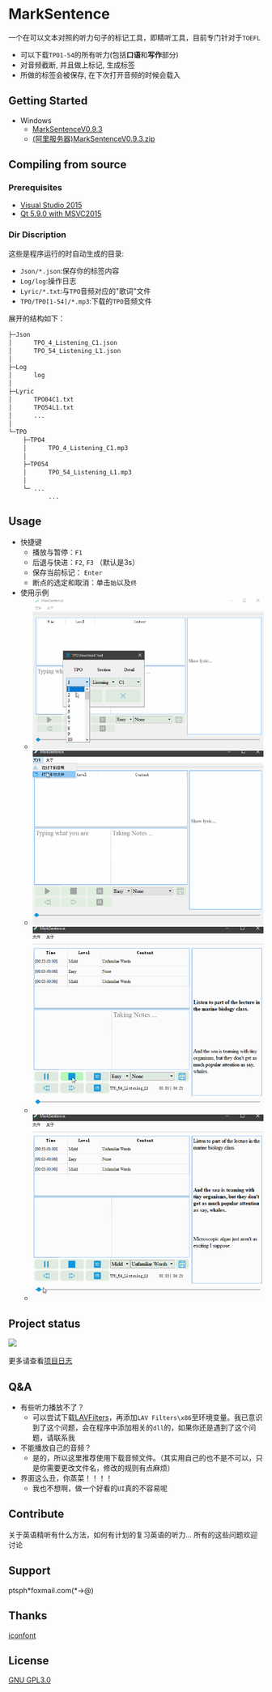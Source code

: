 # MarkSentence 
一个在可以文本对照的听力句子的标记工具，即精听工具，目前专门针对于`TOEFL`

- 可以下载`TPO1-54`的所有听力(包括**口语**和**写作**部分)
- 对音频截断, 并且做上标记, 生成标签
- 所做的标签会被保存, 在下次打开音频的时候会载入

## Getting Started 
- Windows
	- [MarkSentenceV0.9.3](https://github.com/Gltina/marksencent/releases/download/V0.9.3/marksentenceV0.9.3.zip)
	- [(阿里服务器)MarkSentenceV0.9.3.zip](http://39.97.115.128:8000/SHATOEFL/marksentenceV0.9.3.zip)

## Compiling from source

### Prerequisites

- [Visual Studio 2015](ed2k://|file|en_visual_studio_professional_2015_x86_x64_dvd_6846629.iso|4070930432|A40FEC08A6758EEF5957D565EF27F2AD|/)
- [Qt 5.9.0 with MSVC2015](https://mirrors.tuna.tsinghua.edu.cn/qt/official_releases/qt/5.9/5.9.0/qt-opensource-windows-x86-5.9.0.exe)

###  Dir Discription  
这些是程序运行的时自动生成的目录:

- `Json/*.json`:保存你的标签内容
- `Log/log`:操作日志
- `Lyric/*.txt`:与`TPO`音频对应的"歌词"文件
- `TPO/TPO[1-54]/*.mp3`:下载的`TPO`音频文件

展开的结构如下：

```
├─Json
│      TPO_4_Listening_C1.json
│      TPO_54_Listening_L1.json
│
├─Log
│      log
│
├─Lyric
│      TPO04C1.txt
│      TPO54L1.txt
│      ...
│
└─TPO
    ├─TPO4
    │      TPO_4_Listening_C1.mp3
    │
    ├─TPO54
    │      TPO_54_Listening_L1.mp3
   	│
    └─ ...
		   ...
```

## Usage
- 快捷键
	- 播放与暂停：`F1`
	- 后退与快进：`F2`, `F3` （默认是3s）
	- 保存当前标记： `Enter`
	- 断点的选定和取消：单击`始`以及`终`
- 使用示例
	- ![在线下载](./samples/download.gif)
	- ![开始精听](./samples/listening.gif)
	- ![做标记](./samples/marking.gif)
	- ![点击标记返回](./samples/clickmark.gif)

## Project status
![](https://img.shields.io/appveyor/ci/gruntjs/grunt.svg)

更多请查看[项目日志](log/README.md)

## Q&A
- 有些听力播放不了？
	- 可以尝试下载[LAVFilters](https://github.com/Nevcairiel/LAVFilters/releases/download/0.74.1/LAVFilters-0.74.1-Installer.exe)，再添加`LAV Filters\x86`至环境变量。我已意识到了这个问题，会在程序中添加相关的`dll`的，如果你还是遇到了这个问题，请联系我
- 不能播放自己的音频？
	- 是的，所以这里推荐使用下载音频文件。（其实用自己的也不是不可以，只是你需要更改文件名，修改的规则有点麻烦）
- 界面这么丑，你蒸菜！！！！
	- 我也不想啊，做一个好看的`UI`真的不容易呢

## Contribute
关于英语精听有什么方法，如何有计划的复习英语的听力... 所有的这些问题欢迎讨论

## Support
ptsph\*foxmail.com(*->@) 

## Thanks 
[iconfont](https://www.iconfont.cn/home/index)

## License
[GNU GPL3.0](https://github.com/Gltina/MarkSencent/blob/master/LICENSE)